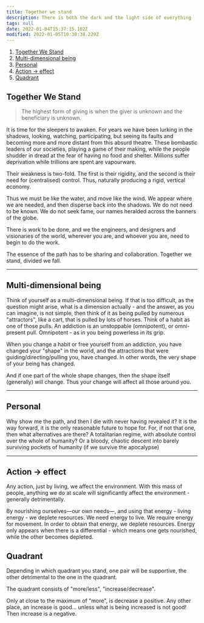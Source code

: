 ```yaml
---
title: Together we stand
description: There is both the dark and the light side of everything
tags: null
date: 2022-01-04T15:37:15.102Z
modified: 2022-01-05T10:30:38.229Z
---
```


1. [Together We Stand](#together-we-stand)
2. [Multi-dimensional being](#multi-dimensional-being)
3. [Personal](#personal)
4. [Action -> effect](#action---effect)
5. [Quadrant](#quadrant)

## Together We Stand

> The highest form of giving is when the giver is unknown and the beneficiary is unknown.

It is time for the sleepers to awaken. For years we have been lurking in the shadows, looking, watching, participating, but seeing its faults and becoming more and more distant from this absurd theatre. These bombastic leaders of our societies, playing a game of their making, while the people shudder in dread at the fear of having no food and shelter. Millions suffer deprivation while trillions are spent are vapourware.

Their weakness is two-fold. The first is their rigidity, and the second is their need for (centralised) control. Thus, naturally producing a rigid, vertical economy.

Thus we must be like the water, and move like the wind. We appear where we are needed, and then disperse back into the shadows. We do not need to be known. We do not seek fame, our names heralded across the banners of the globe.

There is work to be done, and we the engineers, and designers and visionaries of the world, wherever you are, and whoever you are, need to begin to do the work.

The essence of the path has to be sharing and collaboration. Together we stand, divided we fall.

---

## Multi-dimensional being

Think of yourself as a multi-dimensional being. If that is too difficult, as the question might arise, what is a dimension actually - and the answer, as you can imagine, is not simple, then think of it as being pulled by numerous "attractors", like a cart, that is pulled by lots of horses. Think of a habit as one of those pulls. An addiction is an unstoppable (omnipotent), or omni-present pull. Omnipotent - as in you being powerless in its grip.

When you change a habit or free yourself from an addiction, you have changed your "shape" in the world, and the attractions that were guiding/directing/pulling you, have changed. In other words, the very shape of your being has changed.

And if one part of the whole shape changes, then the shape itself (generally) will change. Thus your change will affect all those around you.

---

## Personal

Why show me the path, and then I die with never having revealed it? It is the way forward, it is the only reasonable future to hope for. For, if not that one, then what alternatives are there? A totalitarian regime, with absolute control over the whole of humanity? Or a bloody, chaotic descent into barely surviving pockets of humanity (if we survive the apocalypse)

---

## Action -> effect

Any action, just by living, we affect the environment. With this mass of people, anything we do at scale will significantly affect the environment - generally detrimentally.

By nourishing ourselves&mdash;our own needs&mdash;, and using that energy - living energy - we deplete resources. We need energy to live. We require energy for movement. In order to obtain that energy, we deplete resources.
Energy only appears when there is a differential - which means one gets nourished, while the other becomes depleted.

## Quadrant

Depending in which quadrant you stand, one pair will be supportive, the other detrimental to the one in the quadrant.

The quadrant consists of "more/less", "increase/decrease".

Only at close to the maximum of "more", is decrease a positive. Any other place, an increase is good... unless what is being increased is not good!
Then increase is a negative.
